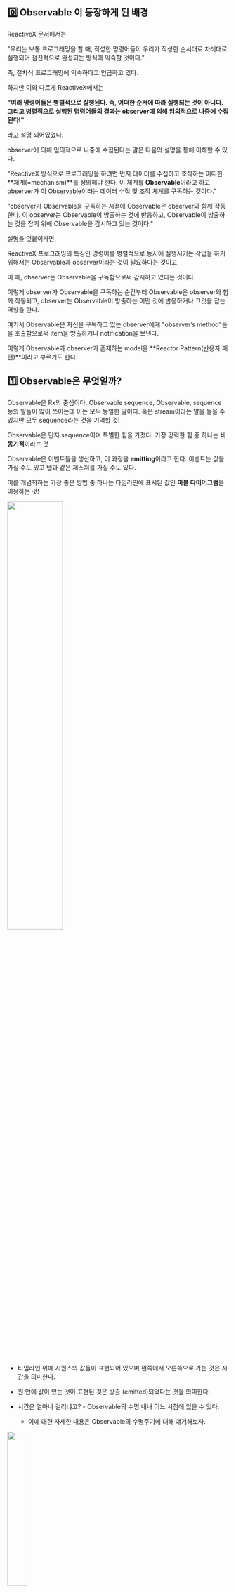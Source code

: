 ## 0️⃣ Observable 이 등장하게 된 배경

ReactiveX 문서에서는

"우리는 보통 프로그래밍을 할 때, 작성한 명령어들이 우리가 작성한 순서대로 차례대로 실행되어 점진적으로 완성되는 방식에 익숙할 것이다."

즉, 절차식 프로그래밍에 익숙하다고 언급하고 있다.

하지만 이와 다르게 ReactiveX에서는

**"여러 명령어들은 병렬적으로 실행된다. 즉, 어떠한 순서에 따라 실행되는 것이 아니다. 그리고 병렬적으로 실행된 명령어들의 결과는 observer에 의해 임의적으로 나중에 수집된다!"**

라고 설명 되어있었다.

observer에 의해 임의적으로 나중에 수집된다는 말은 다음의 설명을 통해 이해할 수 있다.

"ReactiveX 방식으로 프로그래밍을 하려면 먼저 데이터를 수집하고 조작하는 어떠한 **체계(=mechanism)**를 정의해야 한다. 이 체계를 **Observable**이라고 하고 observer가 이 Observable이라는 데이터 수집 및 조작 체계를 구독하는 것이다."

"observer가 Observable을 구독하는 시점에 Observable은 observer와 함께 작동한다. 이 observer는 Observable이 방출하는 것에 반응하고, Observable이 방출하는 것을 잡기 위해 Observable을 감시하고 있는 것이다."

설명을 덧붙이자면,

ReactiveX 프로그래밍의 특징인 명령어를 병렬적으로 동시에 실행시키는 작업을 하기 위해서는 Observable과 observer이라는 것이 필요하다는 것이고,

이 때, observer는 Observable을 구독함으로써 감시하고 있다는 것이다.

이렇게 observer가 Observable을 구독하는 순간부터 Observable은 observer와 함께 작동되고, observer는 Observable이 방출하는 어떤 것에 반응하거나 그것을 잡는 역할을 한다.

여기서 Observable은 자신을 구독하고 있는 observer에게 "observer’s method"들을 호출함으로써 item을 방출하거나 notification을 보낸다.

이렇게 Observable과 observer가 존재하는 model을 **Reactor Pattern(반응자 패턴)**이라고 부르기도 한다.



## 1️⃣ Observable은 무엇일까?

Observable은 Rx의 중심이다. Observable sequence, Observable, sequence 등의 말들이 많이 쓰이는데 이는 모두 동일한 말이다. 혹은 stream이라는 말을 들을 수 있지만 모두 sequence라는 것을 기억할 것!

Observable은 단지 sequence이며 특별한 힘을 가졌다. 가장 강력한 힘 중 하나는 **비동기적**이라는 것

Observable은 이벤트들을 생산하고, 이 과정을 **emitting**이라고 한다. 이벤트는 값을 가질 수도 있고 탭과 같은 제스쳐를 가질 수도 있다.

이를 개념화하는 가장 좋은 방법 중 하나는 타임라인에 표시된 값인 **마블 다이어그램**을 이용하는 것!

<img src="https://assets.alexandria.raywenderlich.com/books/rxs/images/c1161239a67d91b694c2ef4cf9f746b75a8ac5f29e8c540207b89f5792944988/original.png" width="50%" />

- 타임라인 위에 시퀀스의 값들이 표현되어 있으며 왼쪽에서 오른쪽으로 가는 것은 시간을 의미한다. 

- 원 안에 값이 있는 것이 표현된 것은 방출 (emitted)되었다는 것을 의미한다.
- 시간은 얼마나 걸리냐고? - Observable의 수명 내내 어느 시점에 있을 수 있다.
  - 이에 대한 자세한 내용은 Observable의 수명주기에 대해 얘기해보자.

<img src="https://assets.alexandria.raywenderlich.com/books/rxs/images/3d4b3fffebf390da9c130b6762c2936d29a811b69c8d4844acc78ad7644e1ac3/original.png" width="30%" />

## 2️⃣ Lifecycle of an observable

Observable이 요소를 방출하면, **Next** 이벤트라고 알려진 이벤트에서 발생한다.

마블 다이어그램에 vertical bar가 있다면 이는 Observable이 더 이상 쓰이지 않는다는 것을 의미하며 **completed event**이다. 혹은 terminated라고 표현한다.

- 예를 들어 dismissed된 뷰의 탭들이 있다.

<img src="https://assets.alexandria.raywenderlich.com/books/rxs/images/110965d6b04dbdaf604408dba4f164f3b0b3e6341a469a8bdb88bcd45159b553/original.png" width="50%" />

만약 에러가 발생한 경우에는 빨간색으로 X가 표시되며 error event라고 한다. 에러가 발생하면 더 이상 이벤트를 발생시키지 않고 종료한다.

<img src="https://assets.alexandria.raywenderlich.com/books/rxs/images/13887a1c8922fcc3bb2914d01aa5ed5ff38157ee44aed97ea89fd15389a648fd/original.png" width="50%" />

Event는 열거형으로 표현되며, Element를 담고 있는 `.next`, Error를 담고 있는 `.error`, 그리고 종료를 나타내는 `.completed`로 표현된다.

``` swift
/// Represents a sequence event.
///
/// Sequence grammar:
/// **next\* (error | completed)**
public enum Event<Element> {
    /// Next element is produced.
    case next(Element)

    /// Sequence terminated with an error.
    case error(Swift.Error)

    /// Sequence completed successfully.
    case completed
}
```

### 요약하자면

- Observable은 element를 포함하는 next event를 방출한다.
- 종료 이벤트(error or completed)가 발생할 때까지 작업을 계속 유지할 수 있다.
- Observable이 종료되면 더 이상 아무 것도 방출할 수 없다.(= 이벤트 생성도 X)

ReactiveX에서는 관습적으로 **Observable이 onNext 함수를 호출하는 것 자체를 item의 방출이라고 부르고,**

onNext를 제외한 **onCompleted 함수와 onError 함수를 호출하는 것을 notification을 호출한다고 부른다.**

## 3️⃣ Observables 만들기

### Observable.just

- Observable의 타입 메서드
  (Rx에서는 메서드를 operator라고 한다.)
- 하나의 요소만 가지고 있는 Observable sequence를 만든다.

### Observable.of

- 타입을 명시하지 않아도 되며 여러개의 요소들을 반환할 수 있다.
- of는 variadic(임의 개수의 인자를 지원하는) parameter를 취한다.
  - 따라서 Observable array를 만들고 싶다면 Observable.of([one,two]) 를 사용하면 된다.
    (Observable.of( one, two)은 다른거임!)
  - 이때 Observable array는 하나의 element를 가지고 있다.
    <img src="https://assets.alexandria.raywenderlich.com/books/rxs/images/908404dc49b99f3f54c412d4c7a047856f51c5f69f12979ca3c720748ce60d6d/original.png" width="30%" />

### Observable.from

- array를 individual element로 풀어서 Observable을 만든다.
  ➡️ from element는 array만 가능!

``` swift
example(of: "just, of, from") {
  // 1
  let one = 1
  let two = 2
  let three = 3

  // 2
  let observable = Observable<Int>.just(one)
  let observable2 = Observable.of(one, two, three)
  let observable3 = Observable.of([one, two, three])
	let observable4 = Observable.from([one, two, three])
}
```



## 4️⃣ Observables에 구독하기

RxSwift의 Observers는 우리에게 익숙한 observer에게 broadcast 형식으로 알려주는 `NotificationCenter`와 다르다.

사실 동작 자체는 비슷하지만, 보통 `.default` instance만 쓰는 `NotificationCenter`와 다르게 Observable 각각이 다른 인스턴스이다.

또한 중요한 점은 Observable은 subscriber가 없다면 메시지를 보내거나 어떤 액션도 취하지 않는다는 점이다.

subscribe operator를 확인해보면 escaping closure가 Element 타입의 Event를 인자로 취하는 것을 볼 수 있고, 아무것도 리턴하지 않는다는 것을 알 수 있다. 그리고 subscribe는 Disposable을 리턴한다.

이때 단순히 subscribe를 한다면 모든 이벤트를 받을 가능성이 있다. 이때 next event만 element를 가지고 있기 때문에 event.element에 접근하려 했을 때 element는 optional이다.

- 이러한 불편함 때문에 subscribe에서는 각 이벤트에 대한 단축어가 있다.

``` swift
observable.subscribe { event in
                      // unwrapping is required because only next event has a element
                      if let element = event.element {
                        print(element)
                      }
}
// short cut of next event
observable.subscribe(onNext: { element in
                             print(element)	// not optional
                             })
```

만약 어떠한 원소도 없는 Observable을 만들고 싶다면 Observable.empty()를 사용하자! .completed event만 방출할 것이다.

- 추론이 불가능하다면 Observable은 특정한 인자로 정의가 되어야 한다.
- 즉시 종료되는 Observable이 리턴되어야 하거나 의도적으로 아무런 값이 없는 Observable이 필요할 때 유용하게 쓰일 것.

empty와 반대로 never라는 operator가 있다. Observable.never()로 사용되며, 이는 어떠한 것도 방출하지 않으며, 종료되지도 않는 observable이다.

- 이는 무한기간을 나타내는데 사용할 수 있다.

Observable.range()로 특정 범위만큼 element를 가진 Observable도 만들 수 있다.

- 예제

  ``` swift
  example(of: "range") {
    // 1
    let observable = Observable<Int>.range(start: 1, count: 10)
  
    observable
      .subscribe(onNext: { i in  
        // 2
        let n = Double(i)
  
        let fibonacci = Int(
          ((pow(1.61803, n) - pow(0.61803, n)) /
            2.23606).rounded()
        )
  
        print(fibonacci)
    })
  }
  ```



## 5️⃣ Disposing and terminating

Observable은 구독(subcription)을 받기 전 까지는 아무것도 하지 않는다. 구독은 Observable이 끝날 때까지 일하게 한다. 또한 직접 구독을 취소하여 Observable을 종료시킬 수 있다.

직접적으로 구독을 취소시키기 위해서 `dispose()`를 호출하자. 이때 observable은 이벤트를 더 이상 발생시키지 않을 것이다.

- 일일이 구독을 관리하는 것이 귀찮을 수 있는데, RxSwift에서는 DisposeBag이라는 타입을 포함한다.
- disposebag은 disposable을 들고 있다가 disposebag이 deallocated(=할당 해제) 될 때 dispose()를 각각 호출한다.
- subscribe를 통해서 disposable이 리턴되면 이를 disposebag에 구독시키는 것이 자주 활용되는 패턴일 것이다.

``` swift
example(of: "dispose") {
  // 1
  let observable = Observable.of("A", "B", "C")

  // 2
  let subscription = observable.subscribe { event in
    // 3
    print(event)
  }
  
  // 4
  subscription.dispose()
}
```

``` swift
example(of: "DisposeBag") {
  // 1
  let disposeBag = DisposeBag()

  // 2
  Observable.of("A", "B", "C")
    .subscribe { // 3
      print($0)
    }
    .disposed(by: disposeBag) // 4
}
```

create operator를 이용하면 Observable이 subscriber에게 방출한 모든 이벤트를 설정할 수 있다.

아래 그림을 보다시피, subscribe 매개변수는 AnyObserver를 사용하고 Disposable을 반환하는 escaping closure이다.

AnyObserver는 관찰 가능한 시퀀스에 값을 추가하는 것을 용이하게 하는 제네릭 유형이며, 이는 subscriber에게 전달된다.

<img src="https://assets.alexandria.raywenderlich.com/books/rxs/images/fc9b2037734c93600f64c42c2c55dc6cb3cc808fbb22345959fae13a06935ad1/original.png" width="50%" />

``` swift
example(of: "create") {
  Observable<String>.create { observer in
  // 1
  observer.onNext("1")

  // 2
  observer.onCompleted()

  // 3
  observer.onNext("?")

  // 4
  return Disposables.create()
	}
}
```

- 이때 마지막 "?"는 호출이 되지 않는다.

  - completed가 있기 때문!
  - 또한 .next와 .onCompleted 사이에 onError가 있는 경우에는 completed는 호출 되지 않는다.(종료되었으므로)

- 만약 dispose도 없고, 끝나지 않는다면 memory leak을 만드는 것이다. Observable은 영원히 끝나지 않을 것이며 폐기되지도 않을 것이다.

  > disposeBag을 통해서 어차피 dispose 가 호출되기 때문에 complete 혹은 error 이벤트는 신경 안써도 되지 않을까?
  >
  > - 맞다. 어차피 disposebag이 dispose 시켜준다.
  >
  > dispose 시키지 않고 complete event를 발생시키는 경우는 memory leak이 발생할까? complete 시키면 자동으로 해제를 시킬까?
  >
  > - 핵심을 놓쳤다. error, complete event가 발생하면 dispose가 호출된다. (해제가 된다는 말)



## 6️⃣ Creating observable factories

subscriber에 생성되는 observable을 자동으로 구독시킬 수 있는 공장을 만들 수 있다.

- deffered operator를 사용하기
- 이후 외부에서 subscribe를 할 때마다 해당 factory가 observable을 만들어서 subscriber에게 전달한다.

``` swift
example(of: "deferred") {
  let disposeBag = DisposeBag()

  // 1
  var flip = false

  // 2
  let factory: Observable<Int> = Observable.deferred {
		// 3
    flip.toggle()

    // 4
    if flip {
      return Observable.of(1, 2, 3)
    } else {
      return Observable.of(4, 5, 6)
    }
  }
  
  for _ in 0...3 {
  	factory.subscribe(onNext: {
    	print($0, terminator: "")
  	})
  	.disposed(by: disposeBag)
		print()
	}
}
```

``` swift
--- Example of: deferred ---
123
456
123
456
```



## 7️⃣ Using Traits

Traits는 Observable보다 활동이 적은 Observable이다. 사용하는 것은 선택사항이며 Observable 대신에 사용 가능하다.

- Traits의 목적은 subcriber들에게 코드의 의도를 명확하게 전달하는 것이다.

### 3가지 종류의 Traits

**Single**

.success(value) 혹은 .error event를 발생시킨다.

- .success는 .next(value) 그리고 .completed 이벤트가 합져친 결과물
- 따라서 한번만 사용되는 프로세스에 사용하기 좋음 (ex. 다운로드 ,로딩 등)

**Completable**

.completed 또는 .error event를 발생시킨다.

- 따라서 단순히 실행이 제대로 되었는지 혹은 실패했는지 알고 싶을 때, 유용하게 사용 가능

**Maybe**

Single과 Completable의 조합

- .success(value), .completed, .error를 모두 발생시킬 수 있음
- 성공 및 실패의 가능성이 있으며, 성공 또한 값이 있을지 없을지 불확실한 경우 사용



## 8️⃣ Challenge

### 1) do operator

Observable의 method이며 Observable을 그대로 리턴한다. subsribe 전 do operator안의 클로저들이 먼저 실행되며 subscribe에 아무런 영향을 미치지 않는다.

특히 onSubscribe 등 subscribe에 없는 클로저도 있으므로 참고할 것

``` swift
someObservable.do(onNext: {
  print($0)
}).subscribe { event in 
	print(event)
}
```

### 2) debug operator

Side effects를 발생시키는 것도 rx를 디버깅 하는데 좋지만, debug operator가 더욱 유용할 수 있다.

Observable의 메서드이자 모든 이벤트를 알려줄 것이다.

``` swift
020-01-27 00:24:02.196: RxSwiftPlayground.playground:64 (__lldb_expr_3) -> subscribed
2020-01-27 00:24:02.197: RxSwiftPlayground.playground:64 (__lldb_expr_3) -> Event completed
Completed
2020-01-27 00:24:02.197: RxSwiftPlayground.playground:64 (__lldb_expr_3) -> isDisposed
```

